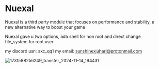 # Nuexal
Nuexal is a third party module that focuses on performance and stability, a new alternative way to boost your game

Nuexal gave u two options, adb shell for non root and direct change file_system for root user

my discord usn: sxc_qq1
my email: sunshinexjuhari@protonmail.com

![1731588256249_transfer_2024-11-14_194431](https://github.com/user-attachments/assets/e9004323-87f9-41e0-82e0-75e688c36218)
